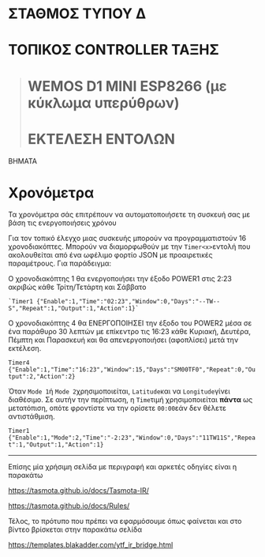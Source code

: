 # ΣΤΑΘΜΟΣ ΤΥΠΟΥ Δ
 
# ΤΟΠΙΚΟΣ CONTROLLER ΤΑΞΗΣ

># WEMOS D1 MINI ESP8266 (με κύκλωμα υπερύθρων)
># ΕΚΤΕΛΕΣΗ ΕΝΤΟΛΩΝ
>
ΒΗΜΑΤΑ


# Χρονόμετρα

Τα χρονόμετρα σάς επιτρέπουν να αυτοματοποιήσετε τη συσκευή σας με βάση τις ενεργοποιήσεις χρόνου

Για τον τοπικό έλεγχο μιας συσκευής μπορούν να προγραμματιστούν 16 χρονοδιακόπτες. Μπορούν να διαμορφωθούν με την `Timer<x>`εντολή που ακολουθείται από ένα ωφέλιμο φορτίο JSON με προαιρετικές παραμέτρους. Για παράδειγμα:

Ο χρονοδιακόπτης 1 θα ενεργοποιήσει την έξοδο POWER1 στις 2:23 ακριβώς κάθε Τρίτη/Τετάρτη και Σάββατο

```
`Timer1 {"Enable":1,"Time":"02:23","Window":0,"Days":"--TW--S","Repeat":1,"Output":1,"Action":1}` 
```

Ο χρονοδιακόπτης 4 θα ΕΝΕΡΓΟΠΟΙΗΣΕΙ την έξοδο του POWER2 μέσα σε ένα παράθυρο 30 λεπτών με επίκεντρο τις 16:23 κάθε Κυριακή, Δευτέρα, Πέμπτη και Παρασκευή και θα απενεργοποιήσει (αφοπλίσει) μετά την εκτέλεση.

`Timer4 {"Enable":1,"Time":"16:23","Window":15,"Days":"SM00TF0","Repeat":0,"Output":2,"Action":2}` 

Όταν `Mode 1`ή `Mode 2`χρησιμοποιείται, `Latitude`και να `Longitude`γίνει διαθέσιμο. Σε αυτήν την περίπτωση, η `Time`τιμή χρησιμοποιείται **πάντα** ως μετατόπιση, οπότε φροντίστε να την ορίσετε `00:00`εάν δεν θέλετε αντιστάθμιση.

`Timer1 {"Enable":1,"Mode":2,"Time":"-2:23","Window":0,"Days":"11TW11S","Repeat":1,"Output":1,"Action":1}`

---

Επίσης μία χρήσιμη σελίδα με περιγραφή και αρκετές οδηγίες είναι η παρακάτω

https://tasmota.github.io/docs/Tasmota-IR/

https://tasmota.github.io/docs/Rules/

Τέλος, το πρότυπο που πρέπει να εφαρμόσουμε όπως φαίνεται και στο βίντεο βρίσκεται στην παρακάτω σελίδα


https://templates.blakadder.com/ytf_ir_bridge.html